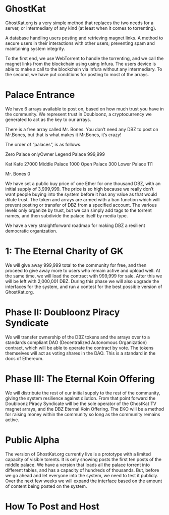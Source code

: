 # GhostKat

GhostKat.org is a very simple method that replaces the two needs for a server, or intermediary of any kind (at least when it comes to torrenting). 

A database handling users posting and retrieving magnet links.
A method to secure users in their interactions with other users; preventing spam and maintaining system integrity.

To the first end, we use WebTorrent to handle the torrenting, and we call the magnet links from the blockchain using using Infura. The users device is able to make a call to the blockchain via Infura without any intermediary. To the second, we have put conditions for posting to most of the arrays.

# Palace Entrance
We have 6 arrays available to post on, based on how much trust you have in the community. We represent trust in Doubloonz, a cryptocurrency we generated to act as the key to our arrays. 

There is a free array called Mr. Bones. You don’t need any DBZ to post on Mr.Bones, but that is what makes it Mr.Bones, it’s crazy! 

The order of “palaces”, is as follows.

Zero Palace 
      onlyOwner
Legend Palace
      999,999

Kat Kafe
      27000
Middle Palace
      1000
Open Palace
      300
Lower Palace
      111

Mr. Bones
      0

We have set a public buy price of one Ether for one thousand DBZ, with an initial supply of 3,999,999. The price is so high because we really don’t want people buying into the system before it has any value as that would dilute trust. The token and arrays are armed with a ban function which will prevent posting or transfer of DBZ from a specified account. The various levels only organize by trust, but we can simply add tags to the torrent names, and then subdivide the palace itself by media type.

We have a very straightforward roadmap for making DBZ a resilient democratic organization.

# 1: The Eternal Charity of GK
We will give away 999,999 total to the community for free, and then proceed to give away more to users who remain active and upload well. At the same time, we will load the contract with 999,999 for sale. After this we will be left with 2,000,001 DBZ. During this phase we will also upgrade the interfaces for the system, and run a contest for the best possible version of GhostKat.org.


# Phase II: Doubloonz Piracy Syndicate
We will transfer ownership of the DBZ tokens and the arrays over to a standards compliant DAO (Decentralized Autonomous Organization) contract, which will be able to operate the contract by vote. The tokens themselves will act as voting shares in the DAO. This is a standard in the docs of Ethereum. 

# Phase III: The Eternal Koin Offering
We will distribute the rest of our initial supply to the rest of the community, giving the system resilience against dilution. From that point forward the Doubloonz Piracy Syndicate will be the sole operator of the GhostKat TV magnet arrays, and the DBZ Eternal Koin Offering. The EKO will be a method for raising money within the community so long as the community remains active.

# Public Alpha
The version of GhostKat.org currently live is a prototype with a limited capacity of visible torents. It is only showing posts the first ten posts of the middle palace. We have a version that loads all the palace torrent into different tables, and has a capacity of hundreds of thousands. But, before we go ahead and let everyone into the system, we need to test it publicly. Over the next few weeks we will expand the interface based on the amount of content being posted on the system.

# How To Post and Host
